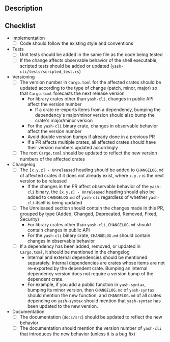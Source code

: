 ## Description

<!-- Please write a brief description of the issue you are addressing and the solution you are proposing -->

## Checklist

<!-- If you are unsure about any of these items, please ask for clarification -->

- Implementation
    - [ ] Code should follow the existing style and conventions
- Tests
    - [ ] Unit tests should be added in the same file as the code being tested
    - [ ] If the change affects observable behavior of the shell executable, scripted tests should be added or updated (`yash-cli/tests/scripted_test.rs`)
- Versioning
    - [ ] The version number in `Cargo.toml` for the affected crates should be updated according to the type of change (patch, minor, major) so that `Cargo.toml` forecasts the next release version
        - For library crates other than `yash-cli`, changes in public API affect the version number
            - If a crate re-exports items from a dependency, bumping the dependency's major/minor version should also bump the crate's major/minor version
        - For the `yash-cli` binary crate, changes in observable behavior affect the version number
        - Avoid double version bumps if already done in a previous PR
        - If a PR affects multiple crates, all affected crates should have their version numbers updated accordingly
    - [ ] The root `Cargo.toml` should be updated to reflect the new version numbers of the affected crates
- Changelog
    - [ ] The `[x.y.z] - Unreleased` heading should be added to `CHANGELOG.md` of affected crates if it does not already exist, where `x.y.z` is the next version to be released
        - If the changes in the PR affect observable behavior of the `yash-cli` binary, the `[x.y.z] - Unreleased` heading should also be added to `CHANGELOG.md` of `yash-cli` regardless of whether `yash-cli` itself is being updated
    - [ ] The Unreleased section should contain the changes made in this PR, grouped by type (Added, Changed, Deprecated, Removed, Fixed, Security)
        - For library crates other than `yash-cli`, `CHANGELOG.md` should contain changes in public API
        - For the `yash-cli` binary crate, `CHANGELOG.md` should contain changes in observable behavior
    - [ ] If a dependency has been added, removed, or updated in `Cargo.toml`, it should be mentioned in the changelog
        - Internal and external dependencies should be mentioned separately. Internal dependencies are crates whose items are not re-exported by the dependent crate. Bumping an internal dependency version does not require a version bump of the dependent crate.
        - For example, if you add a public function in `yash-syntax`, bumping its minor version, then `CHANGELOG.md` of `yash-syntax` should mention the new function, and `CHANGELOG.md` of all crates depending on `yash-syntax` should mention that `yash-syntax` has been updated to the new version.
- Documentation
    - [ ] The documentation (`docs/src`) should be updated to reflect the new behavior
    - [ ] The documentation should mention the version number of `yash-cli` that introduces the new behavior (unless it is a bug fix)
